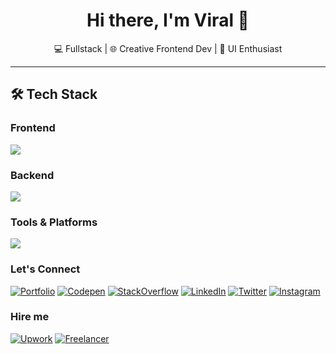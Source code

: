 <h1 align="center">Hi there, I'm Viral 👋</h1>

<p align="center">
💻 Fullstack | 🌐 Creative Frontend Dev | 🎨 UI Enthusiast  
</p>

---

## 🛠️ Tech Stack
### Frontend
<p>
  <img src="https://skillicons.dev/icons?i=html,css,js,ts,angular,react,vue,reactivex,redux,next,scss,less,styledcomponents,emotion,threejs,webflow,wordpress,jquery,bootstrap,tailwind,php,jest" />
</p>

### Backend
<p>
  <img src="https://skillicons.dev/icons?i=nodejs,express,mongodb,postgres,graphql" />
</p>

### Tools & Platforms
<p>
  <img src="https://skillicons.dev/icons?i=git,github,postman,vercel,heroku,netlify,azure,vscode,figma,photoshop,xd" />
</p>

### Let's Connect
[![Portfolio](https://skillicons.dev/icons?i=v)](https://viru.vercel.app)
[![Codepen](https://skillicons.dev/icons?i=codepen)](https://codepen.io/viralpatel508)
[![StackOverflow](https://skillicons.dev/icons?i=stackoverflow)](https://stackoverflow.com/users/9030929/viral?tab=profile)
[![LinkedIn](https://skillicons.dev/icons?i=linkedin)](https://www.linkedin.com/in/viralpatel508/)
[![Twitter](https://skillicons.dev/icons?i=twitter)](https://twitter.com/viralpatel508)
[![Instagram](https://skillicons.dev/icons?i=instagram)](https://www.instagram.com/viru___/)

### Hire me
[![Upwork](https://img.shields.io/badge/UpWork-6FDA44?style=for-the-badge&logo=Upwork&logoColor=white)](https://www.upwork.com/freelancers/~01444c733819e88c64)
[![Freelancer](https://img.shields.io/badge/Freelancer-29B2FE?style=for-the-badge&logo=Freelancer&logoColor=white)](https://freelancer.in/u/viralpatel508)
